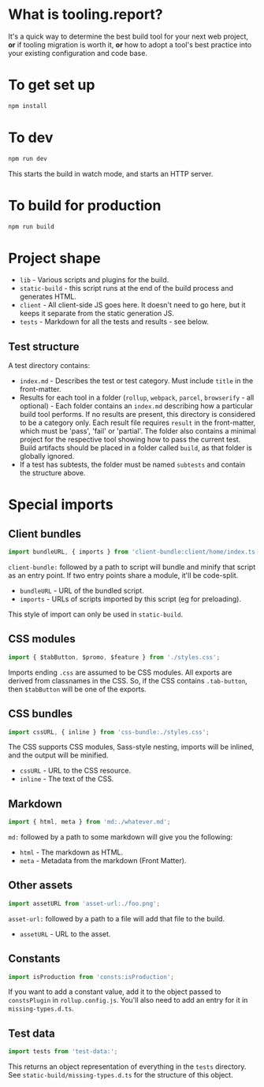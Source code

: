 # What is tooling.report?

It's a quick way to determine the best build tool for your next web project, **or** if tooling migration is worth it, **or** how to adopt a tool's best practice into your existing configuration and code base.

# To get set up

```sh
npm install
```

# To dev

```sh
npm run dev
```

This starts the build in watch mode, and starts an HTTP server.

# To build for production

```sh
npm run build
```

# Project shape

- `lib` - Various scripts and plugins for the build.
- `static-build` - this script runs at the end of the build process and generates HTML.
- `client` - All client-side JS goes here. It doesn't need to go here, but it keeps it separate from the static generation JS.
- `tests` - Markdown for all the tests and results - see below.

## Test structure

A test directory contains:

- `index.md` - Describes the test or test category. Must include `title` in the front-matter.
- Results for each tool in a folder (`rollup`, `webpack`, `parcel`, `browserify` - all optional) - Each folder contains an `index.md` describing how a particular build tool performs. If no results are present, this directory is considered to be a category only. Each result file requires `result` in the front-matter, which must be 'pass', 'fail' or 'partial'. The folder also contains a minimal project for the respective tool showing how to pass the current test. Build artifacts should be placed in a folder called `build`, as that folder is globally ignored.
- If a test has subtests, the folder must be named `subtests` and contain the structure above.

# Special imports

## Client bundles

```js
import bundleURL, { imports } from 'client-bundle:client/home/index.ts';
```

`client-bundle:` followed by a path to script will bundle and minify that script as an entry point. If two entry points share a module, it'll be code-split.

- `bundleURL` - URL of the bundled script.
- `imports` - URLs of scripts imported by this script (eg for preloading).

This style of import can only be used in `static-build`.

## CSS modules

```js
import { $tabButton, $promo, $feature } from './styles.css';
```

Imports ending `.css` are assumed to be CSS modules. All exports are derived from classnames in the CSS. So, if the CSS contains `.tab-button`, then `$tabButton` will be one of the exports.

## CSS bundles

```js
import cssURL, { inline } from 'css-bundle:./styles.css';
```

The CSS supports CSS modules, Sass-style nesting, imports will be inlined, and the output will be minified.

- `cssURL` - URL to the CSS resource.
- `inline` - The text of the CSS.

## Markdown

```js
import { html, meta } from 'md:./whatever.md';
```

`md:` followed by a path to some markdown will give you the following:

- `html` - The markdown as HTML.
- `meta` - Metadata from the markdown (Front Matter).

## Other assets

```js
import assetURL from 'asset-url:./foo.png';
```

`asset-url:` followed by a path to a file will add that file to the build.

- `assetURL` - URL to the asset.

## Constants

```js
import isProduction from 'consts:isProduction';
```

If you want to add a constant value, add it to the object passed to `constsPlugin` in `rollup.config.js`. You'll also need to add an entry for it in `missing-types.d.ts`.

## Test data

```js
import tests from 'test-data:';
```

This returns an object representation of everything in the `tests` directory. See `static-build/missing-types.d.ts` for the structure of this object.
